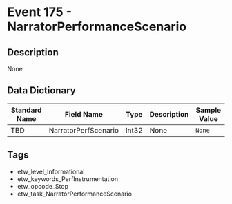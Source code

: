 # Event 175 - NarratorPerformanceScenario

## Description
None

## Data Dictionary
|Standard Name|Field Name|Type|Description|Sample Value|
|---|---|---|---|---|
|TBD|NarratorPerfScenario|Int32|None|`None`|

## Tags
* etw_level_Informational
* etw_keywords_PerfInstrumentation
* etw_opcode_Stop
* etw_task_NarratorPerformanceScenario